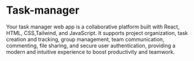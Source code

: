 # Task-manager
Your task manager web app is a collaborative platform built with React, HTML, CSS,Tailwind, and JavaScript. It supports project organization, task creation and tracking, group management, team communication, commenting, file sharing, and secure user authentication, providing a modern and intuitive experience to boost productivity and teamwork.
